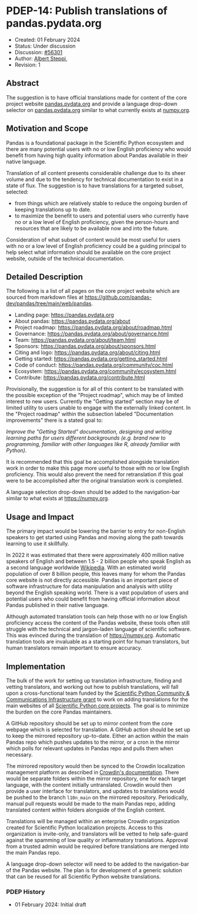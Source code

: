 # PDEP-14: Publish translations of pandas.pydata.org

- Created: 01 February 2024
- Status: Under discussion
- Discussion: [#56301](https://github.com/pandas-dev/pandas/issues/56301)
- Author: [Albert Steppi](https://github.com/steppi),
- Revision: 1

## Abstract

The suggestion is to have official translations made for content of the core
project website [pandas.pydata.org](https://pandas.pydata.org) and provide a
language drop-down selector on [pandas.pydata.org](https://pandas.pydata.org)
similar to what currently exists at [numpy.org](https://numpy.org).


## Motivation and Scope

Pandas is a foundational package in the Scientific Python ecosystem and there
are many potential users with no or low English proficiency who would benefit
from having high quality information about Pandas available in their native
language.

Translation of all content presents considerable challenge due to its sheer
volume and due to the tendency for technical documentation to exist in a state
of flux. The suggestion is to have translations for a targeted subset, selected:

- from things which are relatively stable to reduce the ongoing burden of
  keeping translations up to date.
- to maximize the benefit to users and potential users who currently have no or
  a low level of English proficiency, given the person-hours and resources that
  are likely to be available now and into the future.

Consideration of what subset of content would be most useful for users with
no or a low level of English proficiency could be a guiding principal to help
select what information should be available on the core project website, outside
of the technical documentation.

## Detailed Description

The following is a list of all pages on the core project website which are sourced
from markdown files at https://github.com/pandas-dev/pandas/tree/main/web/pandas.

- Landing page: https://pandas.pydata.org
- About pandas: https://pandas.pydata.org/about
- Project roadmap: https://pandas.pydata.org/about/roadmap.html
- Governance: https://pandas.pydata.org/about/governance.html
- Team: https://pandas.pydata.org/about/team.html
- Sponsors: https://pandas.pydata.org/about/sponsors.html
- Citing and logo: https://pandas.pydata.org/about/citing.html
- Getting started: https://pandas.pydata.org/getting_started.html
- Code of conduct: https://pandas.pydata.org/community/coc.html
- Ecosystem: https://pandas.pydata.org/community/ecosystem.html
- Contribute: https://pandas.pydata.org/contribute.html

Provisionally, the suggestion is for all of this content to be translated with
the possible exception of the "Project roadmap", which may be of limited
interest to new users.  Currently the "Getting started" section may be of
limited utility to users unable to engage with the externally linked content. In
the "Project roadmap" within the subsection labeled "Documentation improvements"
there is a stated goal to:

*Improve the "Getting Started" documentation, designing and writing learning
 paths for users different backgrounds (e.g. brand new to programming, familiar
 with other languages like R, already familiar with Python).*

It is recommended that this goal be accomplished alongside translation work in
order to make this page more useful to those with no or low English proficiency.
This would also prevent the need for retranslation if this goal were to be
accomplished after the original translation work is completed.

A language selection drop-down should be added to the navigation-bar similar to
what exists at https://numpy.org.


## Usage and Impact

The primary impact would be lowering the barrier to entry for non-English
speakers to get started using Pandas and moving along the path towards learning
to use it skillfully.

In 2022 it was estimated that there were approximately 400 million native
speakers of English and between 1.5 - 2 billion people who speak English as a
second language worldwide
[Wikipedia](https://web.archive.org/web/20240129080609/https://en.wikipedia.org/wiki/English-speaking_world).
With an estimated world population of over 8 billion people, this leaves many
for whom the Pandas core website is not directly accessible. Pandas is an
important piece of software infrastructure for data manipulation and analysis
with utility beyond the English speaking world. There is a vast population of
users and potential users who could benefit from having official information
about Pandas published in their native language.

Although automated translation tools can help those with no or low English
proficiency access the content of the Pandas website, these tools often still
struggle with the technical and jargon-laden language of scientific
software. This was evinced during the translation of https://numpy.org.
Automatic translation tools are invaluable as a starting point for human
translators, but human translators remain important to ensure accuracy.

## Implementation

The bulk of the work for setting up translation infrastructure, finding and
vetting translators, and working out how to publish translations, will fall
upon a cross-functional team funded by the [Scientific Python Community & Communications
Infrastructure grant](https://scientific-python.org/doc/scientific-python-community-and-communications-infrastructure-2022.pdf)
to work on adding translations for the main websites of all
[Scientific Python core projects](https://scientific-python.org/specs/core-projects/).
The goal is to minimize the burden on the core Pandas maintainers.

A GitHub repository should be set up to mirror content from the core webpage
which is selected for translation. A GitHub action should be set up to keep
the mirrored repository up-to-date. Either an action within the main Pandas
repo which pushes updates to the mirror, or a cron in the mirror which polls
for relevant updates in Pandas repo and pulls them when necessary.

The mirrored repository would then be synced to the Crowdin localization
management platform as described in
[Crowdin's documentation](https://support.crowdin.com/github-integration/).
There would be separate folders within the mirror repository, one for each target
language, with the content initially untranslated.
Crowdin would then provide a user interface for translators, and updates
to translations would be pushed to the branch `l10n_main` on the mirrored
repository. Periodically, manual pull requests would be made to the main Pandas
repo, adding translated content within folders alongside of the English content.

Translations will be managed within an enterprise Crowdin organization created for
Scientific Python localization projects. Access to this organization is
invite-only, and translators will be vetted to help safe-guard against the
spamming of low quality or inflammatory translations. Approval from a trusted
admin would be required before translations are merged into the main Pandas
repo.

A language drop-down selector will need to be added to the navigation-bar of
the Pandas website. The plan is for development of a generic solution that
can be reused for all Scientific Python website translations.


### PDEP History

- 01 February 2024: Initial draft
